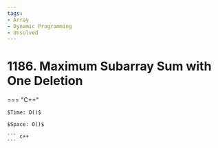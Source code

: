 ```yaml
---
tags:
- Array
- Dynamic Programming
- Unsolved
---
```



# 1186. Maximum Subarray Sum with One Deletion

=== "C++"

    $Time: O()$

    $Space: O()$

    ``` c++
    ```